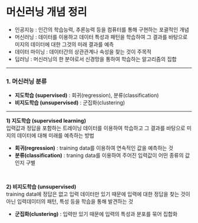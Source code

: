 # 머신러닝 개념 정리

- 인공지능 : 인간의 학습능력, 추론능력 등을 컴퓨터를 통해 구현하는 포괄적인 개념
- 머신러닝 : 데이터를 이용하고 데이터 특성과 패턴을 학습하여 그 결과를 바탕으로 미지의 데이터에 대한 그것의 미래 결과를 예측
- 데이터 마이닝 : 데이터간의 상관관계나 속성을 찾는 것이 주목적 
- 딥러닝 : 머신러닝의 한 분야로서 신경망을 통하여 학습하는 알고리즘의 집합

---
### 1. 머신러닝 분류
- **지도학습 (supervised)** : 회귀(regression), 분류(classification)
- **비지도학습 (unsupervised)** : 군집화(clustering)

---
**1) 지도학습 (supervised learning)**<br>
입력값과 정답을 포함하는 트레이닝 데이터를 이용하여 학습하고 그 결과를 바탕으로 미지의 데이터에 대해 미래를 예측하는 방법
- **회귀(regression)** : training data를 이용하여 연속적인 값을 예측하는 것
- **분류(classification)** : traning data를 이용하여 주어진 입력값이 어떤 종류의 값인지 구별

<br>

**2) 비지도학습 (unsupervised)**<br>
training data에 정답은 없고 입력 데이터만 있기 때문에 입력에 대한 정답을 찾는 것이 아닌 입력데이터의 패턴, 특성 등을 학습을 통해 발견하는 것
- **군집화(clustering)** : 입력만 있기 때문에 입력의 특성과 분포를 묶어 집합화

